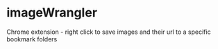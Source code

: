 # imageWrangler
Chrome extension - right click to save images and their url to a specific bookmark folders
